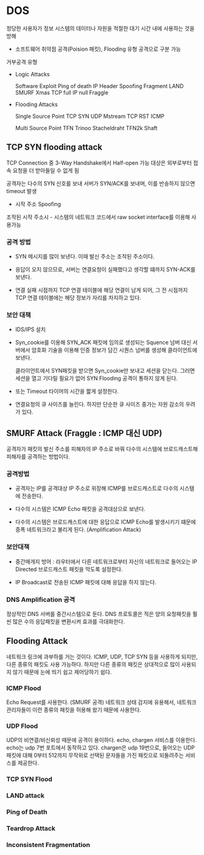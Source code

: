 # DOS

정당한 사용자가 정보 시스템의 데이터나 자원을 적절한 대기 시간 내에 사용하는 것을 방해

* 소프트웨어 취약점 공격(Poision 패킷), Flooding 유형 공격으로 구분 가능

거부공격 유형

* Logic Attacks

    Software Exploit
        Ping of death
    IP Header Spoofing
        Fragment
        LAND
        SMURF
        Xmas
        TCP full
        IP null
        Fraggle

* Flooding Attacks

    Single Source Point
        TCP SYN
        UDP
        Mstream
        TCP RST
        ICMP

    Multi Source Point
        TFN
        Trinoo
        Stacheldraht
        TFN2k
        Shaft

## TCP SYN flooding attack

TCP Connection 중 3-Way Handshake에서 Half-open 가능
대상은 외부로부터 접속 요청을 더 받아들일 수 없게 됨

공격자는 다수의 SYN 신호를 보내 서버가 SYN/ACK를 보내며, 이를 반송하지 않으면 timeout 발생

* 시작 주소 Spoofing

조작된 시작 주소시 - 시스템의 네트워크 코드에서 raw socket interface를 이용해 사용가능

### 공격 방법

* SYN 메시지를 많이 보낸다. 이때 발신 주소는 조작된 주소이다.

* 응답이 오지 않으므로, 서버는 연결요청이 실패했다고 생각할 떄까지 SYN-ACK를 보낸다.

* 연결 실패 시점까지 TCP 연결 테이블에 해당 연결이 남게 되어, 그 전 시점까지 TCP 연결 테이블에는 해당 정보가 자리를 차지하고 있다.

### 보안 대책

* IDS/IPS 설치

* Syn_cookie를 이용해 SYN_ACK 패킷에 임의로 생성되는 Squence 넘버 대신 서버에서 암호화 기술을 이용해 인증 정보가 담긴 시퀀스 넘버를 생성해 클라이언트에 보낸다.

    클라이언트에서 SYN패킷을 받으면 Syn_cookie만 보내고 세션을 닫는다. 그러면 세션을 열고 기다릴 필요가 없어 SYN Flooding 공격이 통하지 않게 된다.

* 또는 Timeout 타이머의 시간을 짧게 설정한다.

* 연결요청의 큐 사이즈를 늘린다. 하지만 단순한 큐 사이즈 중가는 자원 감소의 우려가 있다.

## SMURF Attack (Fraggle : ICMP 대신 UDP)

공격자가 패킷의 발신 주소를 피해자의 IP 주소로 바꿔 다수의 시스템에 브로드캐스트해 피해자를 공격하는 방법이다.

### 공격방법

* 공격자는 IP를 공격대상 IP 주소로 위장해 ICMP를 브로드캐스트로 다수의 시스템에 전송한다.

* 다수의 시스템은 ICMP Echo 패킷을 공격대상으로 보낸다.

* 다수의 시스템은 브로드캐스트에 대한 응답으로 ICMP Echo를 발생시키기 떄문에 증폭 네트워크라고 불리게 된다. (Amplification Attack)

### 보안대책

* 중간매개지 방어 : 라우터에서 다른 네트워크로부터 자신의 네트워크로 들어오는 IP Directed 브로드캐스트 패킷을 막도록 설정한다.

* IP Broadcast로 전송된 ICMP 패킷에 대해 응답을 하지 않는다.

### DNS Amplification 공격

정상적인 DNS 서버를 중간시스템으로 둔다. DNS 프로토콜은 적은 양의 요청패킷을 훨씬 많은 수의 응답패킷을 변환시켜 효과를 극대화한다.

## Flooding Attack

네트워크 링크에 과부하를 거는 것이다.
ICMP, UDP, TCP SYN 등을 사용하게 되지만, 다른 종류의 패킷도 사용 가능하다.
하지만 다른 종류의 패킷은 상대적으로 많이 사용되지 않기 때문에 눈에 띄기 쉽고 제어당하기 쉽다.

### ICMP Flood

Echo Request를 사용한다. (SMURF 공격)
네트워크 상태 감지에 유용해서, 네트워크 관리자들이 이런 종류의 패킷을 허용해 왔기 때문에 사용한다.

### UDP Flood

UDP의 비연결/비신뢰성 때문에 공격이 용이하다.
echo, chargen 서비스를 이용한다.
echo는 udp 7번 포트에서 동작하고 있다.
chargen은 udp 19번으로, 들어오는 UDP 패킷에 대해 0부터 512까지 무작위로 선택된 문자들을 가진 패킷으로 되돌려주는 서비스를 제공한다.

### TCP SYN Flood

### LAND attack

### Ping of Death

### Teardrop Attack

### Inconsistent Fragmentation